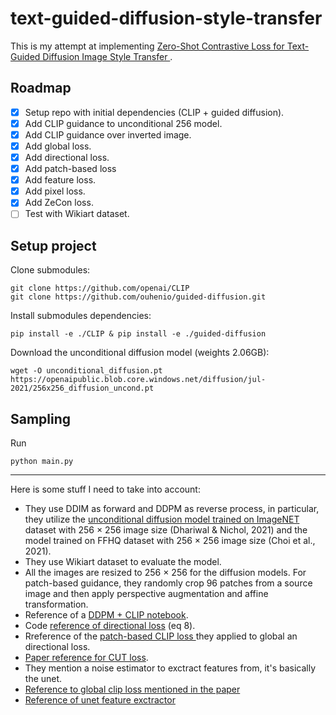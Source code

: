 # text-guided-diffusion-style-transfer

This is my attempt at implementing [Zero-Shot Contrastive Loss for Text-Guided Diffusion Image Style Transfer ](https://arxiv.org/abs/2303.08622).

## Roadmap

- [x] Setup repo with initial dependencies (CLIP + guided diffusion).
- [x] Add CLIP guidance to unconditional 256 model.
- [x] Add CLIP guidance over inverted image.
- [x] Add global loss.
- [x] Add directional loss.
- [x] Add patch-based loss
- [x] Add feature loss.
- [x] Add pixel loss.
- [x] Add ZeCon loss.
- [ ] Test with Wikiart dataset.

## Setup project

Clone submodules:

```
git clone https://github.com/openai/CLIP
git clone https://github.com/ouhenio/guided-diffusion.git
```

Install submodules dependencies:

```console
pip install -e ./CLIP & pip install -e ./guided-diffusion
```

Download the unconditional diffusion model (weights 2.06GB):

```console
wget -O unconditional_diffusion.pt https://openaipublic.blob.core.windows.net/diffusion/jul-2021/256x256_diffusion_uncond.pt
```

## Sampling

Run

```console
python main.py
```

---

Here is some stuff I need to take into account:
  - They use DDIM as forward and DDPM as reverse process, in particular, they utilize the [unconditional diffusion model trained on ImageNET](https://github.com/openai/guided-diffusion) dataset with 256 × 256 image size (Dhariwal & Nichol, 2021) and the model trained on FFHQ dataset with 256 × 256 image size (Choi et al., 2021).
  - They use Wikiart dataset to evaluate the model.
  - All the images are resized to 256 × 256 for the diffusion models. For patch-based guidance, they randomly crop 96 patches from a source image and then apply perspective augmentation and affine transformation.
  - Reference of a [DDPM + CLIP notebook](https://colab.research.google.com/drive/1V66mUeJbXrTuQITvJunvnWVn96FEbSI3#scrollTo=X5gODNAMEUCR).
  - Code [reference of directional loss](https://github.com/rinongal/StyleGAN-nada/blob/main/ZSSGAN/criteria/clip_loss.py) (eq 8).
  - Rreference of the [patch-based CLIP loss ](https://github.com/cyclomon/CLIPstyler) they applied to global an directional loss.
  - [Paper reference for CUT loss](https://arxiv.org/abs/2007.15651).
  - They mention a noise estimator to exctract features from, it's basically the unet.
  - [Reference to global clip loss mentioned in the paper](https://github.com/orpatashnik/StyleCLIP/blob/main/criteria/clip_loss.py)
  - [Reference of unet feature exctractor](https://github.com/yandex-research/ddpm-segmentation/blob/master/src/feature_extractors.py)

